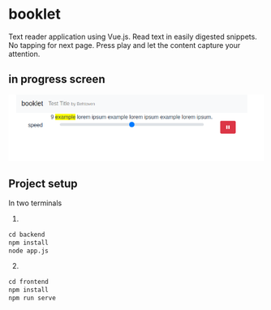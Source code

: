 # booklet

Text reader application using Vue.js. Read text in easily digested snippets. No tapping for next page. Press play and let the content capture your attention. 

## in progress screen
![app screen shot](booklet-screen.png)

## Project setup
In two terminals

1. 
```
cd backend
npm install
node app.js
```
2. 
```
cd frontend 
npm install
npm run serve
```
